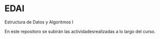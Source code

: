 # EDAI
Estructura de Datos y Algoritmos I

En este repositoro se subirán las actividadesrealizadas a lo largo del curso.
